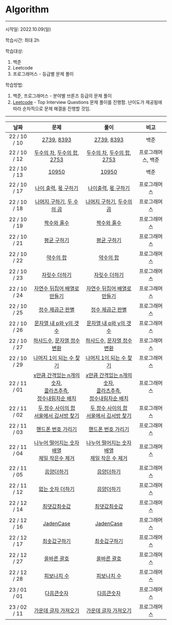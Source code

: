 # Algorithm
------

시작일: 2022.10.09(일)

학습시간: 최대 2h

학습대상: 

1. 백준
1. Leetcode
1. 프로그래머스 - 등급별 문제 풀이

학습방법: 

1. 백준, 프로그래머스 - 분야별 브론즈 등급의 문제 풀이
1. [Leetcode](https://leetcode.com/explore/interview/card/top-interview-questions-easy/) - Top Interview Questions 문제 풀이를 진행함. 난이도가 제공됨에 따라 순차적으로 문제 해결을 진행할 것임.

------



|     날짜      |                             문제                             |                             풀이                             |        비고        |
| :-----------: | :----------------------------------------------------------: | :----------------------------------------------------------: | :----------------: |
| 22 / 10 / 10  | [2739](https://www.acmicpc.net/problem/2739), [8393](https://www.acmicpc.net/problem/8393) | [2739](https://github.com/LeeJoobang/Algorithm/blob/main/001_Swift/Algorithm/Algorithm/2739.swift), [8393](https://github.com/LeeJoobang/Algorithm/blob/main/001_Swift/Algorithm/Algorithm/8393.swift) |        백준        |
| 22 / 10 / 12  | [두수의 차](https://school.programmers.co.kr/learn/courses/30/lessons/120803), [두수의 합](https://school.programmers.co.kr/learn/courses/30/lessons/120802), [2753](https://www.acmicpc.net/problem/2753) | [두수의 차](https://github.com/LeeJoobang/Algorithm/blob/main/001_Swift/Algorithm/Algorithm/minus.swift), [두수의 합](https://github.com/LeeJoobang/Algorithm/blob/main/001_Swift/Algorithm/Algorithm/sum.swift), [2753](https://github.com/LeeJoobang/Algorithm/blob/main/001_Swift/Algorithm/Algorithm/2753.swift) | 프로그래머스, 백준 |
| 22 / 10 / 13  |        [10950](https://www.acmicpc.net/problem/10950)        | [10950](https://github.com/LeeJoobang/Algorithm/blob/main/001_Swift/Algorithm/Algorithm/10950.swift) |        백준        |
| 22 / 10 / 17  | [나이 출력](https://school.programmers.co.kr/learn/courses/30/lessons/120820), [몫 구하기](https://school.programmers.co.kr/learn/courses/30/lessons/120805) | [나이출력](https://github.com/LeeJoobang/Algorithm/blob/main/001_Swift/Algorithm/Algorithm/age.swift), [몫 구하기](https://github.com/LeeJoobang/Algorithm/blob/main/001_Swift/Algorithm/Algorithm/quotient.swift) |    프로그래머스    |
| 22 / 10 / 18  | [나머지 구하기](https://school.programmers.co.kr/learn/courses/30/lessons/120810), [두 수의 곱](https://school.programmers.co.kr/learn/courses/30/lessons/120804) | [나머지 구하기](https://github.com/LeeJoobang/Algorithm/blob/main/001_Swift/Algorithm/Algorithm/%EB%82%98%EB%A8%B8%EC%A7%80%EA%B5%AC%ED%95%98%EA%B8%B0.swift), [두수의 곱](https://github.com/LeeJoobang/Algorithm/blob/main/001_Swift/Algorithm/Algorithm/%EB%91%90%EC%88%98%EC%9D%98%EA%B3%B1.swift) |    프로그래머스    |
| 22 / 10 / 19  | [짝수와 홀수](https://school.programmers.co.kr/learn/courses/30/lessons/12937) | [짝수와 홀수](https://github.com/LeeJoobang/Algorithm/blob/main/001_Swift/Algorithm/Algorithm/%EC%A7%9D%EC%88%98%EC%99%80%ED%99%80%EC%88%98.swift) |    프로그래머스    |
| 22 / 10  / 21 | [평균 구하기](https://school.programmers.co.kr/learn/courses/30/lessons/12944) | [평균 구하기](https://github.com/LeeJoobang/Algorithm/blob/main/001_Swift/Algorithm/Algorithm/%ED%8F%89%EA%B7%A0%EA%B5%AC%ED%95%98%EA%B8%B0.swift) |    프로그래머스    |
| 22 / 10 / 22  | [약수의 합](https://school.programmers.co.kr/learn/courses/30/lessons/12928) | [약수의 합](https://github.com/LeeJoobang/Algorithm/blob/main/001_Swift/Algorithm/Algorithm/%EC%95%BD%EC%88%98%EA%B5%AC%ED%95%98%EA%B8%B0.swift) |    프로그래머스    |
| 22 / 10 / 23  | [자릿수 더하기](https://school.programmers.co.kr/learn/courses/30/lessons/12931) | [자릿수 더하기](https://github.com/LeeJoobang/Algorithm/blob/main/001_Swift/Algorithm/Algorithm/%EC%9E%90%EB%A6%BF%EC%88%98%EA%B5%AC%ED%95%98%EA%B8%B0.swift) |    프로그래머스    |
| 22 / 10 / 24  | [자연수 뒤집어 배열로 만들기](https://school.programmers.co.kr/learn/courses/30/lessons/12932) | [자연수 뒤집어 배열로 만들기](https://github.com/LeeJoobang/Algorithm/blob/main/001_Swift/Algorithm/Algorithm/%EC%9E%90%EC%97%B0%EC%88%98%EB%92%A4%EC%A7%91%EC%96%B4%EB%B0%B0%EC%97%B4%EB%A7%8C%EB%93%A4%EA%B8%B0.swift) |    프로그래머스    |
| 22 / 10 / 25  | [정수 제곱근 판별](https://school.programmers.co.kr/learn/courses/30/lessons/12934) | [정수 제곱근 판별](https://github.com/LeeJoobang/Algorithm/blob/main/001_Swift/Algorithm/Algorithm/%EC%A0%95%EC%88%98%EC%A0%9C%EA%B3%B1%EA%B7%BC%ED%8C%90%EB%B3%84.swift) |    프로그래머스    |
| 22 / 10 / 26  | [문자열 내 p와 y의 갯수](https://school.programmers.co.kr/learn/courses/30/lessons/12916) | [문자열 내 p와 y의 갯수](https://github.com/LeeJoobang/Algorithm/blob/main/001_Swift/Algorithm/Algorithm/%EB%AC%B8%EC%9E%90%EC%97%B4p%EC%99%80y%EC%9D%98%EA%B0%AF%EC%88%98.swift) |    프로그래머스    |
| 22 / 10 / 27  | [하샤드수](https://school.programmers.co.kr/learn/courses/30/lessons/12947), [문자열 정수변환](https://school.programmers.co.kr/learn/courses/30/lessons/12925) | [하샤드수](https://github.com/LeeJoobang/Algorithm/blob/main/001_Swift/Algorithm/Algorithm/%ED%95%98%EC%83%A4%EB%93%9C%EC%88%98.swift), [문자열 정수변환](https://github.com/LeeJoobang/Algorithm/blob/main/001_Swift/Algorithm/Algorithm/%EB%AC%B8%EC%9E%90%EC%97%B4%EC%A0%95%EC%88%98%EB%A1%9C%EB%B0%94%EA%BE%B8%EA%B8%B0.swift) |    프로그래머스    |
| 22 / 10 / 29  | [나머지 1이 되는 수 찾기](https://school.programmers.co.kr/learn/courses/30/lessons/87389) | [나머지 1이 되는 수 찾기](https://github.com/LeeJoobang/Algorithm/blob/main/001_Swift/Algorithm/Algorithm/%EB%82%98%EB%A8%B8%EC%A7%801%EB%90%98%EB%8A%94%EC%88%98.swift) |    프로그래머스    |
| 22 / 11 / 01  | [x만큼 간격있는 n개의 숫자](https://school.programmers.co.kr/learn/courses/30/lessons/12954),<br />[콜라츠추측](https://school.programmers.co.kr/learn/courses/30/lessons/12943),<br /> [정수내림차순 배치](https://school.programmers.co.kr/learn/courses/30/lessons/12933) | [x만큼 간격있는 n개의 숫자](https://github.com/LeeJoobang/Algorithm/blob/main/001_Swift/Algorithm/Algorithm/x%EB%A7%8C%ED%81%BC%EA%B0%84%EA%B2%A9n%EA%B0%9C%EC%88%AB%EC%9E%90.swift),<br />[콜라츠추측](https://github.com/LeeJoobang/Algorithm/blob/main/001_Swift/Algorithm/Algorithm/%EC%BD%9C%EB%9D%BC%EC%B8%A0.swift),<br /> [정수내림차순 배치](https://github.com/LeeJoobang/Algorithm/blob/main/001_Swift/Algorithm/Algorithm/%EC%A0%95%EC%88%98%EB%82%B4%EB%A6%BC%EC%B0%A8%EC%88%9C.swift) |    프로그래머스    |
| 22 / 11 / 02  | [두 정수 사이의 합](https://school.programmers.co.kr/learn/courses/30/lessons/12912)<br />[서울에서 김서방 찾기](https://school.programmers.co.kr/learn/courses/30/lessons/12919) | [두 정수 사이의 합](https://github.com/LeeJoobang/Algorithm/blob/main/001_Swift/Algorithm/Algorithm/%EB%91%90%EC%A0%95%EC%88%98%EC%82%AC%EC%9D%B4%EC%9D%98%ED%95%A9.swift)<br />[서울에서 김서방 찾기](https://github.com/LeeJoobang/Algorithm/blob/main/001_Swift/Algorithm/Algorithm/%EC%84%9C%EC%9A%B8%EC%97%90%EC%84%9C%EA%B9%80%EC%84%9C%EB%B0%A9%EC%B0%BE%EA%B8%B0.swift) |    프로그래머스    |
| 22 / 11 / 03  | [핸드폰 번호 가리기](https://school.programmers.co.kr/learn/courses/30/lessons/12948) | [핸드폰 번호 가리기](https://github.com/LeeJoobang/Algorithm/blob/main/001_Swift/Algorithm/Algorithm/%ED%95%B8%EB%93%9C%ED%8F%B0%EB%B2%88%ED%98%B8%EA%B0%80%EB%A6%AC%EA%B8%B0.swift) |    프로그래머스    |
| 22 / 11 / 04  | [나누어 떨어지는 숫자배열](https://school.programmers.co.kr/learn/courses/30/lessons/12910)<br />[제일 작은수 제거](https://school.programmers.co.kr/learn/courses/30/lessons/12935) | [나누어 떨어지는 숫자 배열](https://github.com/LeeJoobang/Algorithm/blob/main/001_Swift/Algorithm/Algorithm/%EB%82%98%EB%88%84%EC%96%B4%EB%96%A8%EC%96%B4%EC%A7%80%EB%8A%94%EC%88%AB%EC%9E%90%EB%B0%B0%EC%97%B4.swift)<br />[제일 작은 수 제거](https://github.com/LeeJoobang/Algorithm/blob/main/001_Swift/Algorithm/Algorithm/%EC%A0%9C%EC%9D%BC%EC%9E%91%EC%9D%80%EC%88%98%EC%A0%9C%EA%B1%B0%ED%95%98%EA%B8%B0.swift) |    프로그래머스    |
| 22 / 11 / 05  | [음양더하기](https://school.programmers.co.kr/learn/courses/30/lessons/76501) | [음양더하기](https://github.com/LeeJoobang/Algorithm/blob/main/001_Swift/Algorithm/Algorithm/%EC%9D%8C%EC%96%91%EB%8D%94%ED%95%98%EA%B8%B0.swift) |    프로그래머스    |
| 22 / 11 / 12  | [없는 숫자 더하기](https://school.programmers.co.kr/learn/courses/30/lessons/86051) | [음양더하기](https://github.com/LeeJoobang/Algorithm/blob/main/001_Swift/Algorithm/Algorithm/%EC%97%86%EB%8A%94%EC%88%AB%EC%9E%90%EB%8D%94%ED%95%98%EA%B8%B0.swift) |    프로그래머스    |
| 22 / 12 / 14  | [최댓값최솟값](https://school.programmers.co.kr/learn/courses/30/lessons/12939?language=swift) | [최댓값최솟값](https://github.com/LeeJoobang/Algorithm/blob/main/001_Swift/Algorithm/Algorithm/최댓값최솟값.swift) |    프로그래머스    |
| 22 / 12 / 16  | [JadenCase](https://school.programmers.co.kr/learn/courses/30/lessons/12951) | [JadenCase](https://github.com/LeeJoobang/Algorithm/blob/main/001_Swift/Algorithm/Algorithm/JadenCae.swift) |    프로그래머스    |
| 22 / 12 / 17  | [최솟값구하기](https://school.programmers.co.kr/learn/courses/30/lessons/12941) | [최솟값구하기](https://github.com/LeeJoobang/Algorithm/blob/main/001_Swift/Algorithm/Algorithm/최솟값구하기.swift) |    프로그래머스    |
| 22 / 12 / 27  | [올바른 괄호](https://school.programmers.co.kr/learn/courses/30/lessons/12909) | [올바른 괄호](https://github.com/LeeJoobang/Algorithm/blob/main/001_Swift/Algorithm/Algorithm/올바른괄호.swift) |    프로그래머스    |
| 22 / 12 / 28  | [피보나치 수](https://school.programmers.co.kr/learn/courses/30/lessons/12945) | [피보나치 수](https://github.com/LeeJoobang/Algorithm/commit/ccf7ab910c50d6ba90dfc43a114fc16d24db32f0#diff-996934afccb5342a29aceeda8f8d4d522b99dce86ea10ab886df5cdc26f521e7) |    프로그래머스    |
| 23 / 01 / 01  | [다음큰숫자](https://school.programmers.co.kr/learn/courses/30/lessons/12911) | [다음큰숫자](https://github.com/LeeJoobang/Algorithm/commit/536c41a9ddc3e1ba35ed19f4ab4cb6c75eb1dcfa) |    프로그래머스    |
| 23 / 02 / 11  | [가운데 글자 가져오기](https://school.programmers.co.kr/learn/courses/30/lessons/12903) | [가운데 글자 가져오기](https://github.com/LeeJoobang/Algorithm/commit/628f6c10965bdc1ccbe42dec69ecc97ed469ee5c) |    프로그래머스    |
